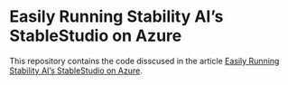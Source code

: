 # Easily Running Stability AI’s StableStudio on Azure
This repository contains the code disscused in the article [Easily Running Stability AI’s StableStudio on Azure](https://medium.com/microsoftazure/easily-running-stability-ais-stablestudio-on-azure-312042feec6d).
